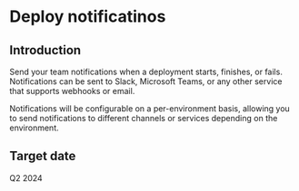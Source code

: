 # Deploy notificatinos

## Introduction

Send your team notifications when a deployment starts, finishes, or fails. Notifications can be sent to Slack, 
Microsoft Teams, or any other service that supports webhooks or email.

Notifications will be configurable on a per-environment basis, allowing you to send notifications to different
channels or services depending on the environment.

## Target date

Q2 2024